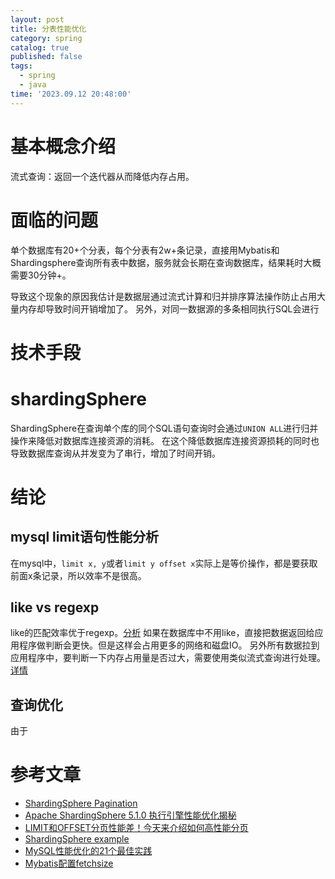 ```yaml
---
layout: post
title: 分表性能优化
category: spring
catalog: true
published: false
tags:
  - spring
  - java
time: '2023.09.12 20:48:00'
---
```

# 基本概念介绍
流式查询：返回一个迭代器从而降低内存占用。

# 面临的问题
单个数据库有20+个分表，每个分表有2w+条记录，直接用Mybatis和Shardingsphere查询所有表中数据，服务就会长期在查询数据库，结果耗时大概需要30分钟+。

导致这个现象的原因我估计是数据层通过流式计算和归并排序算法操作防止占用大量内存却导致时间开销增加了。 
另外，对同一数据源的多条相同执行SQL会进行

# 技术手段
# shardingSphere
ShardingSphere在查询单个库的同个SQL语句查询时会通过`UNION ALL`进行归并操作来降低对数据库连接资源的消耗。
在这个降低数据库连接资源损耗的同时也导致数据库查询从并发变为了串行，增加了时间开销。

# 结论
## mysql limit语句性能分析
在mysql中，`limit x, y`或者`limit y offset x`实际上是等价操作，都是要获取前面x条记录，所以效率不是很高。

## like vs regexp
like的匹配效率优于regexp。[分析](https://stackoverflow.com/questions/16646686/mysql-regexp-vs-like)
如果在数据库中不用like，直接把数据返回给应用程序做判断会更快。但是这样会占用更多的网络和磁盘IO。
另外所有数据拉到应用程序中，要判断一下内存占用量是否过大，需要使用类似流式查询进行处理。[详情](https://stackoverflow.com/questions/32333461/mybatis-return-large-result-with-xml-configuration-in-spring)

## 查询优化
由于

# 参考文章
- [ShardingSphere Pagination](https://shardingsphere.apache.org/document/5.0.0-alpha/cn/features/sharding/use-norms/pagination/#performance-bottleneck)
- [Apache ShardingSphere 5.1.0 执行引擎性能优化揭秘](https://www.modb.pro/db/337129)
- [LIMIT和OFFSET分页性能差！今天来介绍如何高性能分页](https://www.51cto.com/article/718182.html)
- [ShardingSphere example](https://github.com/apache/shardingsphere-example)
- [MySQL性能优化的21个最佳实践](https://developer.aliyun.com/article/546292)
- [Mybatis配置fetchsize](https://stackoverflow.com/questions/8851044/how-to-set-fetchsize-for-ibatis-select-statement)